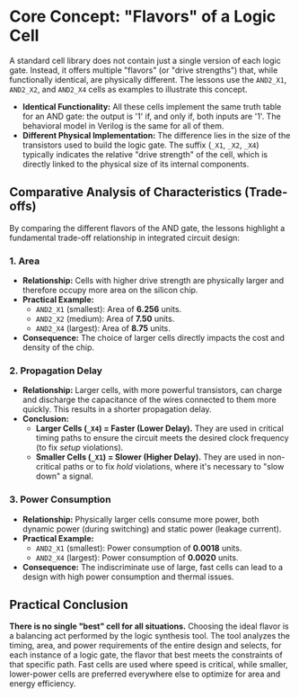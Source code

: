 # Core Concept: "Flavors" of a Logic Cell

A standard cell library does not contain just a single version of each logic gate. Instead, it offers multiple "flavors" (or "drive strengths") that, while functionally identical, are physically different. The lessons use the `AND2_X1`, `AND2_X2`, and `AND2_X4` cells as examples to illustrate this concept.

* **Identical Functionality:** All these cells implement the same truth table for an AND gate: the output is '1' if, and only if, both inputs are '1'. The behavioral model in Verilog is the same for all of them.
* **Different Physical Implementation:** The difference lies in the size of the transistors used to build the logic gate. The suffix (`_X1`, `_X2`, `_X4`) typically indicates the relative "drive strength" of the cell, which is directly linked to the physical size of its internal components.

## Comparative Analysis of Characteristics (Trade-offs)

By comparing the different flavors of the AND gate, the lessons highlight a fundamental trade-off relationship in integrated circuit design:

### 1. Area

* **Relationship:** Cells with higher drive strength are physically larger and therefore occupy more area on the silicon chip.
* **Practical Example:**
  * `AND2_X1` (smallest): Area of **6.256** units.
  * `AND2_X2` (medium): Area of **7.50** units.
  * `AND2_X4` (largest): Area of **8.75** units.
* **Consequence:** The choice of larger cells directly impacts the cost and density of the chip.

### 2. Propagation Delay

* **Relationship:** Larger cells, with more powerful transistors, can charge and discharge the capacitance of the wires connected to them more quickly. This results in a shorter propagation delay.
* **Conclusion:**
  * **Larger Cells (`_X4`) = Faster (Lower Delay).** They are used in critical timing paths to ensure the circuit meets the desired clock frequency (to fix *setup* violations).
  * **Smaller Cells (`_X1`) = Slower (Higher Delay).** They are used in non-critical paths or to fix *hold* violations, where it's necessary to "slow down" a signal.

### 3. Power Consumption

* **Relationship:** Physically larger cells consume more power, both dynamic power (during switching) and static power (leakage current).
* **Practical Example:**
  * `AND2_X1` (smallest): Power consumption of **0.0018** units.
  * `AND2_X4` (largest): Power consumption of **0.0020** units.
* **Consequence:** The indiscriminate use of large, fast cells can lead to a design with high power consumption and thermal issues.

## Practical Conclusion

**There is no single "best" cell for all situations.** Choosing the ideal flavor is a balancing act performed by the logic synthesis tool. The tool analyzes the timing, area, and power requirements of the entire design and selects, for each instance of a logic gate, the flavor that best meets the constraints of that specific path. Fast cells are used where speed is critical, while smaller, lower-power cells are preferred everywhere else to optimize for area and energy efficiency.